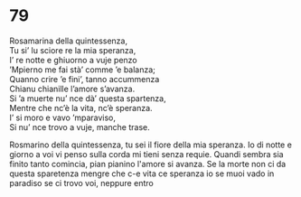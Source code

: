 # 79
  
Rosamarina della quintessenza,  
Tu si’ lu sciore re la mia speranza,  
I’ re notte e ghiuorno a vuje penzo  
’Mpierno me fai stà’ comme ’e balanza;  
Quanno crire ’e fini’, tanno accummenza  
Chianu chianille l’amore s’avanza.  
Si ’a muerte nu’ nce dà’ questa spartenza,  
Mentre che nc’è la vita, nc’è speranza.  
I’ si moro e vavo ’mparaviso,  
Si nu’ nce trovo a vuje, manche trase.

Rosmarino della quintessenza,
tu sei il fiore della mia speranza.
Io di notte e giorno a voi vi penso
sulla corda mi tieni senza requie.
Quandi sembra sia finito tanto comincia,
pian pianino l'amore si avanza.
Se la morte non ci da questa sparetenza
mengre che c-e vita ce speranza
io se muoi vado in paradiso
se ci trovo voi, neppure entro
